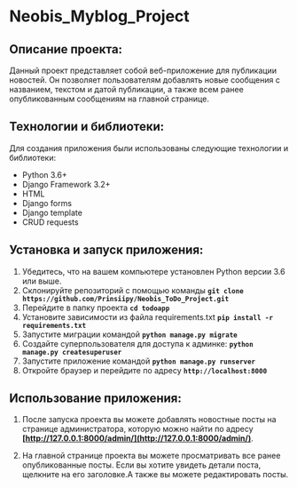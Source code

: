 # Neobis_Myblog_Project
## Описание проекта:

Данный проект представляет собой веб-приложение для публикации новостей. Он позволяет пользователям добавлять новые сообщения с названием, текстом и датой публикации, а также всем ранее опубликованным сообщениям на главной странице.

## **Технологии и библиотеки:**

Для создания приложения были использованы следующие технологии и библиотеки:

- Python 3.6+
- Django Framework 3.2+
- HTML
- Django forms
- Django template
- CRUD requests

## **Установка и запуск приложения:**

1. Убедитесь, что на вашем компьютере установлен Python версии 3.6 или выше.
2. Склонируйте репозиторий с помощью команды **`git clone https://github.com/Prinsiipy/Neobis_ToDo_Project.git`**
3. Перейдите в папку проекта **`cd todoapp`**
4. Установите зависимости из файла requirements.txt **`pip install -r requirements.txt`**
5. Запустите миграции командой **`python manage.py migrate`**
6. Создайте суперпользователя для доступа к админке: **`python manage.py createsuperuser`**
7. Запустите приложение командой **`python manage.py runserver`**
8. Откройте браузер и перейдите по адресу **`http://localhost:8000`**

## **Использование приложения:**

1. После запуска проекта вы можете добавлять новостные посты на странице администратора, которую можно найти по адресу **[http://127.0.0.1:8000/admin/](http://127.0.0.1:8000/admin/)**.

2. На главной странице проекта вы можете просматривать все ранее опубликованные посты. Если вы хотите увидеть детали поста, щелкните на его заголовке.А также вы можете редактировать посты.
